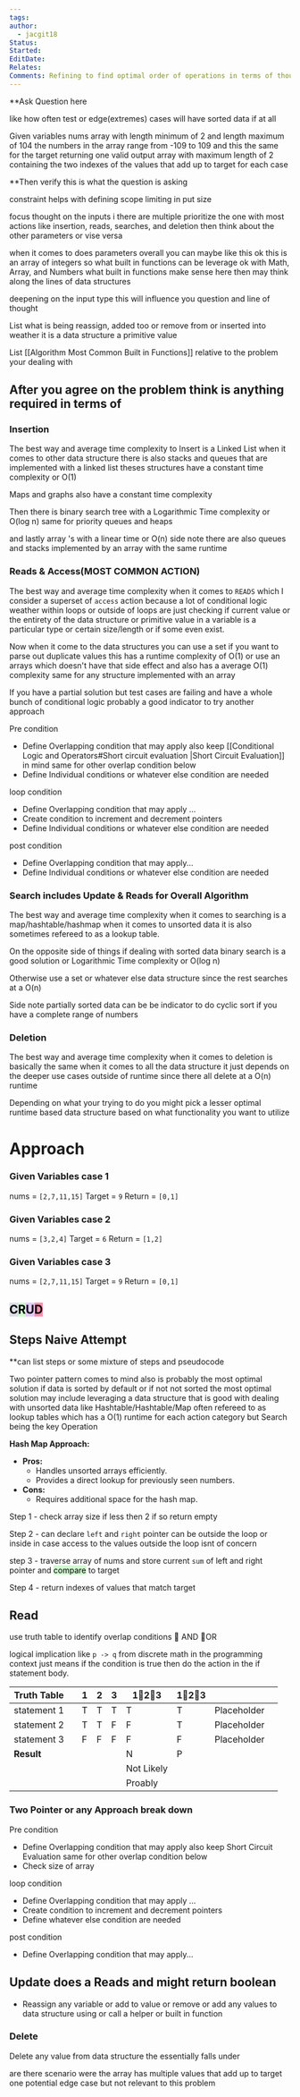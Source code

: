 ```yaml
---
tags: 
author:
  - jacgit18
Status: 
Started: 
EditDate: 
Relates: 
Comments: Refining to find optimal order of operations in terms of thought for solving a problem .
---
```


**Ask Question here

like how often test or edge(extremes) cases will have sorted data if at all

Given variables nums array with length minimum  of 2 and length maximum of 104 
the numbers in the array range from -109 to 109 and this the same for the target
returning one valid output array with maximum length of 2  containing the two indexes of the values  that add up to target  for each case 

**Then verify this is what the question is asking

constraint helps with defining scope limiting in put size 

focus thought on the inputs i there are multiple prioritize the one with most actions like insertion, reads,  searches, and deletion then think about the other parameters or vise versa

when it comes to does parameters overall you can maybe like this ok this is an array of integers so what built in functions can be leverage ok with Math, Array, and Numbers what built in functions make sense here then may think along the lines of data structures 

deepening on the input type this will influence you question and line of thought


List what is being reassign,  added too or remove from or inserted into weather it is a data structure a primitive value  

List [[Algorithm Most Common Built in Functions]] relative to the problem your dealing with 


## After you agree on the problem think is anything required in terms of 

### Insertion 
The best way and average time complexity to Insert is a Linked List when it comes to other data structure there is also stacks and queues that are implemented with a linked list theses structures have a constant time complexity or O(1)  

Maps and graphs also have a constant time complexity 

Then there is binary search tree with a Logarithmic Time complexity or O(log n) same for priority queues and heaps
 
 and lastly array 's with a  linear time or O(n) side note there are also queues and stacks implemented by an array with the same runtime


### Reads & Access(MOST COMMON ACTION)  
The best way and average time complexity when it comes to `READS` which I consider a superset of `access` action because a lot of conditional logic weather within loops or outside of loops are just checking if current value or the entirety of the data structure or primitive value in a variable is a particular type or certain size/length or if some even exist.   

Now when it come to the data structures you can use a set if you want to parse out duplicate values this has a runtime complexity of O(1) or use an arrays which doesn't have that side effect and also has a average O(1) complexity same for any structure implemented with an array

If you have a partial solution but test cases are failing and have a whole bunch of conditional logic probably a good indicator to try another approach

Pre condition 
- Define Overlapping condition that may apply also keep [[Conditional Logic and Operators#Short circuit evaluation |Short Circuit Evaluation]] in mind same for other overlap condition below
- Define Individual conditions or whatever else  condition are needed 

loop condition
- Define Overlapping condition that may apply ...
- Create condition to increment and decrement pointers
- Define Individual conditions or whatever else  condition are needed 

post condition 
- Define Overlapping condition that may apply...
- Define Individual conditions or whatever else  condition are needed 


### Search includes Update & Reads for Overall Algorithm

The best way and average time complexity when it comes to searching is a map/hashtable/hashmap when it comes to unsorted data it is  also sometimes refereed to as a lookup table.

On the opposite side of things if dealing with sorted data binary search is a good solution
or Logarithmic Time complexity or O(log n)

Otherwise use  a set or whatever else data structure since the rest searches at a O(n)


Side note partially sorted data can be be indicator to do cyclic sort if you have a complete range of numbers


### Deletion 

The best way and average time complexity when it comes to deletion is basically the same when it comes to all the data structure it  just depends on the deeper use cases outside of runtime since there all delete at a O(n) runtime


Depending on what your trying to do you might pick a lesser optimal runtime based data structure based on what functionality  you want to utilize


# Approach
### Given Variables  case 1
nums = `[2,7,11,15]` 
Target = `9`
Return = `[0,1]`

### Given Variables  case 2
nums = `[3,2,4]` 
Target = `6`
Return = `[1,2]`


### Given Variables  case 3
nums = `[2,7,11,15]` 
Target = `9`
Return = `[0,1]`


## <mark style="background: #CACFD9A6;">C</mark><mark style="background: #BBFABBA6;">R</mark><mark style="background: #D2B3FFA6;">U</mark><mark style="background: #FF5582A6;">D</mark>
## Steps Naive Attempt 
**can list steps or some mixture of steps and pseudocode 

Two pointer pattern comes to mind also is probably the most optimal solution if data is sorted by default or if not not sorted the most optimal solution may include leveraging a data structure that is good with dealing with unsorted data like Hashtable/Hashtable/Map often refereed to as lookup tables which has a O(1) runtime for each action category but Search being the key Operation 



**Hash Map Approach:**
- **Pros:**
    - Handles unsorted arrays efficiently.
    - Provides a direct lookup for previously seen numbers.
- **Cons:**
    - Requires additional space for the hash map.




Step 1 - check array size if less then 2 if so return empty 

Step 2 - can declare `left` and `right` pointer can be outside the loop or inside in case access to the values outside the loop isnt of concern 

step 3 - traverse array of nums and store current `sum` of left and right pointer and <mark style="background: #BBFABBA6;">compare</mark> to target 


Step 4 - return indexes of values that match target

 
## Read 
use truth table to identify overlap conditions 
🔼 AND 🔽OR

logical implication like `p -> q` from discrete math in the programming context just means if the condition is true then do the action in the if statement body.

| Truth Table |  | 1 | 2 | 3 | 1🔼2🔼3 | 1🔽2🔽3 |  |  |
| ---- | ---- | ---- | ---- | ---- | ---- | ---- | ---- | ---- |
| statement 1 |  | T | T | T | T | T | Placeholder |  |
| statement 2 |  | T | T | F | F | T | Placeholder |  |
| statement 3 |  | F | F | F | F | F | Placeholder |  |
| **Result** |  |  |  |  | N | P |  |  |
|  |  |  |  |  | Not Likely |  |  |  |
|  |  |  |  |  | Proably |  |  |  |
### Two Pointer or any   Approach break down

Pre condition 
- Define Overlapping condition that may apply also keep Short Circuit Evaluation same for other overlap condition below
- Check size of array 

loop condition
- Define Overlapping condition that may apply ...
- Create condition to increment and decrement pointers
- Define whatever else  condition are needed 

post condition 
- Define Overlapping condition that may apply...


## Update does a Reads and might return boolean 

- Reassign any variable or add to value or remove or add any values to data structure using or call a helper or built  in function 

### Delete 
Delete any value from data structure the essentially falls under 


are there scenario were the array has multiple values that add up to target one potential edge case but not relevant to this problem